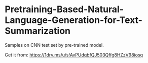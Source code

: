# Pretraining-Based-Natural-Language-Generation-for-Text-Summarization
Samples on CNN test set by pre-trained model.

Get it from: https://1drv.ms/u/s!AvPUdqbfQJ503Qffg8HZzV98iosq
